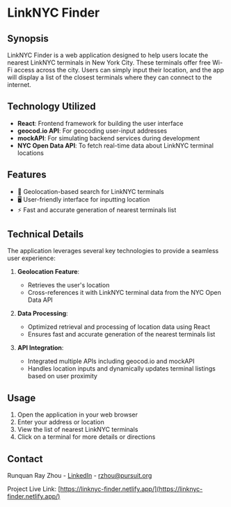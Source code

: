 # LinkNYC Finder

## Synopsis

LinkNYC Finder is a web application designed to help users locate the nearest LinkNYC terminals in New York City. These terminals offer free Wi-Fi access across the city. Users can simply input their location, and the app will display a list of the closest terminals where they can connect to the internet.

## Technology Utilized

- **React**: Frontend framework for building the user interface
- **geocod.io API**: For geocoding user-input addresses
- **mockAPI**: For simulating backend services during development
- **NYC Open Data API**: To fetch real-time data about LinkNYC terminal locations

## Features

- 📍 Geolocation-based search for LinkNYC terminals
- 🖥️ User-friendly interface for inputting location
- ⚡ Fast and accurate generation of nearest terminals list

## Technical Details

The application leverages several key technologies to provide a seamless user experience:

1. **Geolocation Feature**:

   - Retrieves the user's location
   - Cross-references it with LinkNYC terminal data from the NYC Open Data API

2. **Data Processing**:

   - Optimized retrieval and processing of location data using React
   - Ensures fast and accurate generation of the nearest terminals list

3. **API Integration**:
   - Integrated multiple APIs including geocod.io and mockAPI
   - Handles location inputs and dynamically updates terminal listings based on user proximity

## Usage

1. Open the application in your web browser
2. Enter your address or location
3. View the list of nearest LinkNYC terminals
4. Click on a terminal for more details or directions

## Contact

Runquan Ray Zhou - [LinkedIn](https://www.linkedin.com/in/runquanrayzhou/) - rzhou@pursuit.org

Project Live Link: [https://linknyc-finder.netlify.app/](https://linknyc-finder.netlify.app/)
